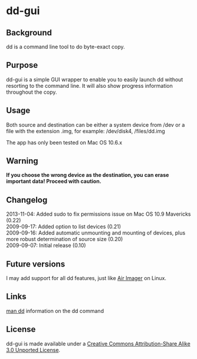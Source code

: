 dd-gui
======

## Background
dd is a command line tool to do byte-exact copy.

## Purpose
dd-gui is a simple GUI wrapper to enable you to easily launch dd without resorting to the command line. It will also show progress information throughout the copy.

## Usage
Both source and destination can be either a system device from /dev or a file with the extension .img, for example: /dev/disk4, /files/dd.img

The app has only been tested on Mac OS 10.6.x

## **Warning**
**If you choose the wrong device as the destination, you can erase important data! Proceed with caution.**

## Changelog
2013-11-04: Added sudo to fix permissions issue on Mac OS 10.9 Mavericks (0.22)  
2009-09-17: Added option to list devices (0.21)  
2009-09-16: Added automatic unmounting and mounting of devices, plus more robust determination of source size (0.20)  
2009-09-07: Initial release (0.10)  

## Future versions
I may add support for all dd features, just like [Air Imager](http://air-imager.sourceforge.net/) on Linux.

## Links
[man dd](http://www.freebsd.org/cgi/man.cgi?query=dd&sektion=1) information on the dd command

## License

dd-gui is made available under a [Creative Commons Attribution-Share Alike 3.0 Unported License](http://creativecommons.org/licenses/by-sa/3.0).
